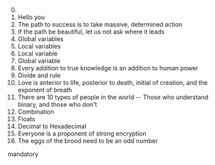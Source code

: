 0. <o> 
1. Hello you 
2. The path to success is to take massive, determined action 
3. If the path be beautiful, let us not ask where it leads 
4. Global variables 
5. Local variables 
6. Local variable 
7. Global variable
8. Every addition to true knowledge is an addition to human power 
9. Divide and rule 
10. Love is anterior to life, posterior to death, initial of creation, and the exponent of breath
11. There are 10 types of people in the world -- Those who understand binary, and those who don't 
12. Combination 
13. Floats 
14. Decimal to Hexadecimal 
15. Everyone is a proponent of strong encryption 
16. The eggs of the brood need to be an odd number 

mandatory


